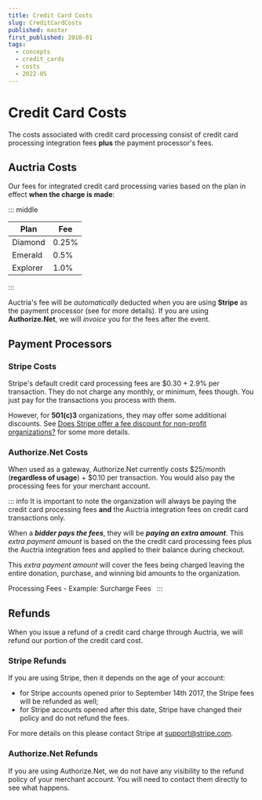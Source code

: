 ```yaml
---
title: Credit Card Costs
slug: CreditCardCosts
published: master
first_published: 2010-01
tags:
  - concepts
  - credit_cards
  - costs
  - 2022-05
---
```


# Credit Card Costs

The costs associated with credit card processing consist of credit card processing integration fees **plus** the payment processor's fees.

<Linked slug="AuctriaCosts"/>
<Linked slug="CreditCardFees"/>

<HRDiv/>

## Auctria Costs

Our fees for integrated credit card processing varies based on the plan in effect **when the charge is made**:

::: middle

| Plan      | Fee  |
| --------- | ---- |
| Diamond   | 0.25% |
| Emerald   | 0.5% |
| Explorer  | 1.0% |

:::

Auctria's fee will be *automatically* deducted when you are using **Stripe** as the payment processor (see <IndexLink slug="CreditCardFees"/> for more details). If you are using **Authorize.Net**, we will *invoice* you for the fees after the event.

<HRDiv/>

## Payment Processors

### Stripe Costs

Stripe's default credit card processing fees are $0.30 + 2.9% per transaction. They do not charge any monthly, or minimum, fees though. You just pay for the transactions you process with them.

However, for **501(c)3** organizations, they may offer some additional discounts. See [Does Stripe offer a fee discount for non-profit organizations?](https://support.stripe.com/questions/does-stripe-offer-a-fee-discount-for-non-profit-organizations) for some more details.

### Authorize.Net Costs

When used as a gateway, Authorize.Net currently costs $25/month (**regardless of usage**) + $0.10 per transaction. You would also pay the processing fees for your merchant account.

::: info
It is important to note the organization will always be paying the credit card processing fees **and** the Auctria integration fees on credit card transactions only.

When a **_bidder pays the fees_**, they will be **_paying an extra amount_**. This *extra payment amount* is based on the the credit card processing fees plus the Auctria integration fees and applied to their balance during checkout.

This *extra payment amount* will cover the fees being charged leaving the entire donation, purchase, and winning bid amounts to the organization.

<Linked slug="CreditCardFees" anchor="example-surcharge-fees">Processing Fees - Example: Surcharge Fees</Linked>
&nbsp;
:::

<HRDiv/>

## Refunds

When you issue a refund of a credit card charge through Auctria, we will refund our portion of the credit card cost.

### Stripe Refunds

If you are using Stripe, then it depends on the age of your account:
- for Stripe accounts opened prior to September 14th 2017, the Stripe fees will be refunded as well;
- for Stripe accounts opened after this date, Stripe have changed their policy and do not refund the fees.

For more details on this please contact Stripe at [support@stripe.com](mailto://support@stripe.com).

### Authorize.Net Refunds

If you are using Authorize.Net, we do not have any visibility to the refund policy of your merchant account. You will need to contact them directly to see what happens.

<ChildPages/>
<Revised date="May 2022"/>
